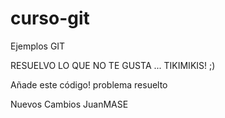 # curso-git
Ejemplos GIT


RESUELVO LO QUE NO TE GUSTA ... TIKIMIKIS! ;)


Añade este código!
problema resuelto 


Nuevos Cambios JuanMASE